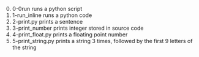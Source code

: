 0. 0-0run runs a python script
1. 1-run_inline runs a python code
2. 2-print.py prints a sentence
3. 3-print_number prints integer stored in source code
4. 4-print_float.py prints a floating point number
5. 5-print_string.py prints a string 3 times, followed by the first 9 letters of the string
